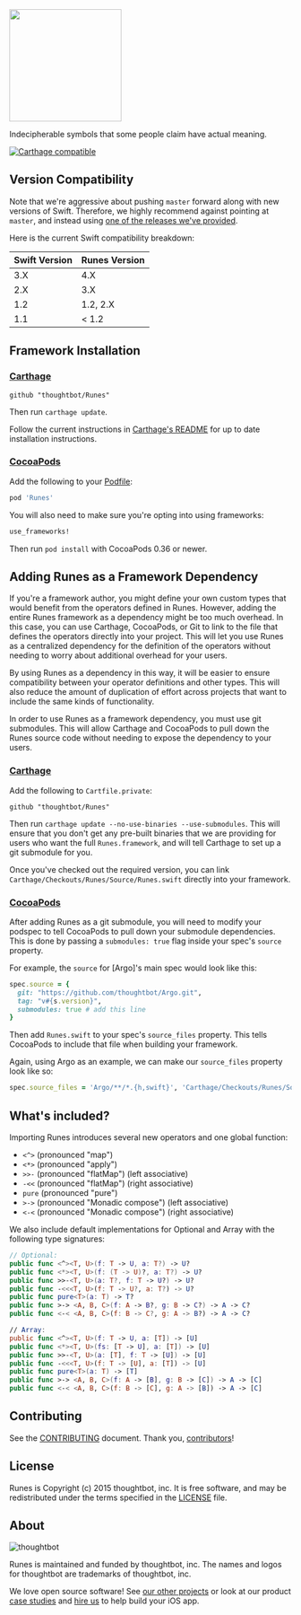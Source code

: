 <img src="https://raw.githubusercontent.com/thoughtbot/Runes/gh-pages/Logo.png" width="200" />

Indecipherable symbols that some people claim have actual meaning.

[![Carthage compatible](https://img.shields.io/badge/Carthage-compatible-4BC51D.svg?style=flat)](https://github.com/Carthage/Carthage)

## Version Compatibility ##

Note that we're aggressive about pushing `master` forward along with new
versions of Swift. Therefore, we highly recommend against pointing at
`master`, and instead using [one of the releases we've provided][releases].

Here is the current Swift compatibility breakdown:

| Swift Version | Runes Version |
| ------------- | ------------- |
| 3.X           | 4.X           |
| 2.X           | 3.X           |
| 1.2           | 1.2, 2.X      |
| 1.1           | < 1.2         |

[releases]: https://github.com/thoughtbot/Runes/releases

## Framework Installation ##

### [Carthage] ###

[Carthage]: https://github.com/Carthage/Carthage

```
github "thoughtbot/Runes"
```

Then run `carthage update`.

Follow the current instructions in [Carthage's README][carthage-installation]
for up to date installation instructions.

[carthage-installation]: https://github.com/Carthage/Carthage#adding-frameworks-to-an-application

### [CocoaPods] ###

[CocoaPods]: http://cocoapods.org

Add the following to your [Podfile](http://guides.cocoapods.org/using/the-podfile.html):

```ruby
pod 'Runes'
```

You will also need to make sure you're opting into using frameworks:

```ruby
use_frameworks!
```

Then run `pod install` with CocoaPods 0.36 or newer.

## Adding Runes as a Framework Dependency ##

If you're a framework author, you might define your own custom types that
would benefit from the operators defined in Runes. However, adding the entire
Runes framework as a dependency might be too much overhead. In this case, you
can use Carthage, CocoaPods, or Git to link to the file that defines the
operators directly into your project. This will let you use Runes as a
centralized dependency for the definition of the operators without needing to
worry about additional overhead for your users.

By using Runes as a dependency in this way, it will be easier to ensure
compatibility between your operator definitions and other types. This will
also reduce the amount of duplication of effort across projects that want to
include the same kinds of functionality.

In order to use Runes as a framework dependency, you must use git submodules.
This will allow Carthage and CocoaPods to pull down the Runes source code
without needing to expose the dependency to your users.

### [Carthage] ###

Add the following to `Cartfile.private`:

```
github "thoughtbot/Runes"
```

Then run `carthage update --no-use-binaries --use-submodules`. This will
ensure that you don't get any pre-built binaries that we are providing for
users who want the full `Runes.framework`, and will tell Carthage to set up a
git submodule for you.

Once you've checked out the required version, you can link
`Carthage/Checkouts/Runes/Source/Runes.swift` directly into your framework.

### [CocoaPods] ###

After adding Runes as a git submodule, you will need to modify your podspec to
tell CocoaPods to pull down your submodule dependencies. This is done by
passing a `submodules: true` flag inside your spec's `source` property.

For example, the `source` for [Argo]'s main spec would look like this:

```ruby
spec.source = {
  git: "https://github.com/thoughtbot/Argo.git",
  tag: "v#{s.version}",
  submodules: true # add this line
}
```

Then add `Runes.swift` to your spec's `source_files` property. This tells
CocoaPods to include that file when building your framework.

Again, using Argo as an example, we can make our `source_files` property look
like so:

```ruby
spec.source_files = 'Argo/**/*.{h,swift}', 'Carthage/Checkouts/Runes/Source/Runes.swift'
```

## What's included? ##

Importing Runes introduces several new operators and one global function:

- `<^>` (pronounced "map")
- `<*>` (pronounced "apply")
- `>>-` (pronounced "flatMap") (left associative)
- `-<<` (pronounced "flatMap") (right associative)
- `pure` (pronounced "pure")
- `>->` (pronounced "Monadic compose") (left associative)
- `<-<` (pronounced "Monadic compose") (right associative)

We also include default implementations for Optional and Array with the
following type signatures:

```swift
// Optional:
public func <^><T, U>(f: T -> U, a: T?) -> U?
public func <*><T, U>(f: (T -> U)?, a: T?) -> U?
public func >>-<T, U>(a: T?, f: T -> U?) -> U?
public func -<<<T, U>(f: T -> U?, a: T?) -> U?
public func pure<T>(a: T) -> T?
public func >-> <A, B, C>(f: A -> B?, g: B -> C?) -> A -> C?
public func <-< <A, B, C>(f: B -> C?, g: A -> B?) -> A -> C?

// Array:
public func <^><T, U>(f: T -> U, a: [T]) -> [U]
public func <*><T, U>(fs: [T -> U], a: [T]) -> [U]
public func >>-<T, U>(a: [T], f: T -> [U]) -> [U]
public func -<<<T, U>(f: T -> [U], a: [T]) -> [U]
public func pure<T>(a: T) -> [T]
public func >-> <A, B, C>(f: A -> [B], g: B -> [C]) -> A -> [C]
public func <-< <A, B, C>(f: B -> [C], g: A -> [B]) -> A -> [C]
```

Contributing
------------

See the [CONTRIBUTING] document. Thank you, [contributors]!

[CONTRIBUTING]: CONTRIBUTING.md
[contributors]: https://github.com/thoughtbot/Runes/graphs/contributors

License
-------

Runes is Copyright (c) 2015 thoughtbot, inc. It is free software, and may be
redistributed under the terms specified in the [LICENSE] file.

[LICENSE]: /LICENSE

About
-----

![thoughtbot](https://thoughtbot.com/logo.png)

Runes is maintained and funded by thoughtbot, inc. The names and logos for
thoughtbot are trademarks of thoughtbot, inc.

We love open source software! See [our other projects][community] or look at
our product [case studies] and [hire us][hire] to help build your iOS app.

[community]: https://thoughtbot.com/community?utm_source=github
[case studies]: https://thoughtbot.com/ios?utm_source=github
[hire]: https://thoughtbot.com/hire-us?utm_source=github
